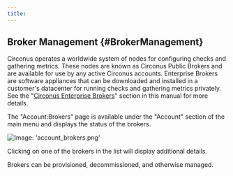 ```yaml
---
title:
---
```


## Broker Management {#BrokerManagement}
Circonus operates a worldwide system of nodes for configuring checks and gathering metrics. These nodes are known as Circonus Public Brokers and are available for use by any active Circonus accounts. Enterprise Brokers are software appliances that can be downloaded and installed in a customer's datacenter for running checks and gathering metrics privately. See the "[Circonus Enterprise Brokers](/Administration/Brokers.md)" section in this manual for more details.

The "Account:Brokers" page is available under the "Account" section of the main menu and displays the status of the brokers.

![Image: 'account_brokers.png'](/images/circonus/account_brokers.png)

Clicking on one of the brokers in the list will display additional details.

Brokers can be provisioned, decommissioned, and otherwise managed.
